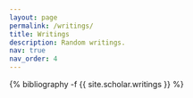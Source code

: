 ```yaml
---
layout: page
permalink: /writings/
title: Writings
description: Random writings.
nav: true
nav_order: 4
---
```

<!-- _pages/publications.md -->
<div class="publications">

{% bibliography -f {{ site.scholar.writings }} %}

</div>
